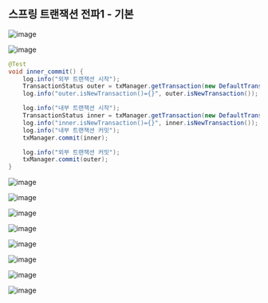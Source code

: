 ## **스프링 트랜잭션 전파1 - 기본**

![image](https://user-images.githubusercontent.com/79301439/211274451-012e3803-c0f2-4e0e-a09e-e59f6993a1fb.png)

![image](https://user-images.githubusercontent.com/79301439/211274504-bb144736-4af8-45a7-bc7a-e1d80b7817f8.png)

```java
@Test
void inner_commit() {
    log.info("외부 트랜잭션 시작");
    TransactionStatus outer = txManager.getTransaction(new DefaultTransactionAttribute());
    log.info("outer.isNewTransaction()={}", outer.isNewTransaction());

    log.info("내부 트랜잭션 시작");
    TransactionStatus inner = txManager.getTransaction(new DefaultTransactionAttribute());
    log.info("inner.isNewTransaction()={}", inner.isNewTransaction());
    log.info("내부 트랜잭션 커밋");
    txManager.commit(inner);

    log.info("외부 트랜잭션 커밋");
    txManager.commit(outer);
}
```

![image](https://user-images.githubusercontent.com/79301439/211274704-1da71647-faca-41b6-bf58-ec4e5b91f953.png)

![image](https://user-images.githubusercontent.com/79301439/211274753-0c91b010-2ecd-45b1-83d5-7559bcd24041.png)

![image](https://user-images.githubusercontent.com/79301439/211275137-79c2c268-bde3-4c75-ba22-fd3f5674dd40.png)

![image](https://user-images.githubusercontent.com/79301439/211275180-dd57b658-cb31-4f1a-b77b-afa19081ea49.png)

![image](https://user-images.githubusercontent.com/79301439/211275234-57f6df02-ad96-4116-93be-ede54f831f33.png)

![image](https://user-images.githubusercontent.com/79301439/211275342-d397a2f9-94e9-4ab7-bed9-9300fc6d976a.png)

![image](https://user-images.githubusercontent.com/79301439/211275399-6714955b-a8fa-4fa8-bb06-a92d533c5b63.png)

![image](https://user-images.githubusercontent.com/79301439/211275500-3b1aa90c-e71b-4f55-8def-7e296b6c4ec3.png)
